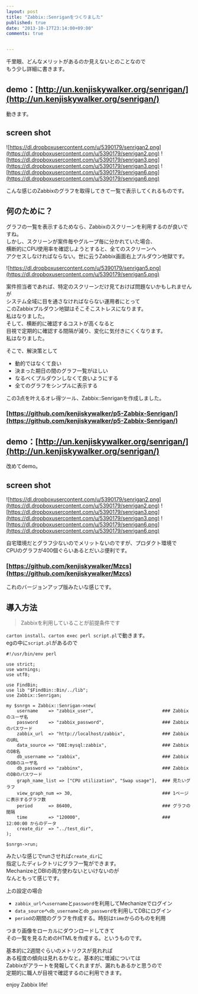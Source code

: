 ```yaml
---
layout: post
title: "Zabbix::Senriganをつくりました"
published: true
date: "2013-10-17T23:14:00+09:00"
comments: true


---
```


千里眼、どんなメリットがあるのか見えないとのことなので  
もう少し詳細に書きます。

## demo：[http://un.kenjiskywalker.org/senrigan/](http://un.kenjiskywalker.org/senrigan/)  

動きます。

## screen shot

![https://dl.dropboxusercontent.com/u/5390179/senrigan2.png](https://dl.dropboxusercontent.com/u/5390179/senrigan2.png)
![https://dl.dropboxusercontent.com/u/5390179/senrigan3.png](https://dl.dropboxusercontent.com/u/5390179/senrigan3.png)
![https://dl.dropboxusercontent.com/u/5390179/senrigan6.png](https://dl.dropboxusercontent.com/u/5390179/senrigan6.png)

こんな感じのZabbixのグラフを取得してきて一覧で表示してくれるものです。

## 何のために？

グラフの一覧を表示するためなら、Zabbixのスクリーンを利用するのが良いですね。  
しかし、スクリーンが案件毎やグループ毎に分かれていた場合、  
横断的にCPU使用率を確認しようとすると、全てのスクリーンへ  
アクセスしなければならない。世に云うZabbix画面右上プルダウン地獄です。  

![https://dl.dropboxusercontent.com/u/5390179/senrigan5.png](https://dl.dropboxusercontent.com/u/5390179/senrigan5.png)
  
案件担当者であれば、特定のスクリーンだけ見ておけば問題ないかもしれませんが  
システム全域に目を通さなければならない運用者にとって  
このZabbixプルダウン地獄はそこそこストレスになります。  
私はなりました。  
そして、横断的に確認するコストが高くなると  
目視で定期的に確認する間隔が減り、変化に気付きにくくなります。  
私はなりました。
  
そこで、解決策として

- 動的ではなくて良い
- 決まった期日の間のグラフ一覧がほしい
- なるべくプルダウンしなくて良いようにする  
- 全てのグラフをシンプルに表示する
  
この3点を叶えるオレ得ツール、Zabbix::Senriganを作成しました。

### [https://github.com/kenjiskywalker/p5-Zabbix-Senrigan/](https://github.com/kenjiskywalker/p5-Zabbix-Senrigan/)

## demo：[http://un.kenjiskywalker.org/senrigan/](http://un.kenjiskywalker.org/senrigan/)  

改めてdemo。

## screen shot

![https://dl.dropboxusercontent.com/u/5390179/senrigan2.png](https://dl.dropboxusercontent.com/u/5390179/senrigan2.png)
![https://dl.dropboxusercontent.com/u/5390179/senrigan3.png](https://dl.dropboxusercontent.com/u/5390179/senrigan3.png)
![https://dl.dropboxusercontent.com/u/5390179/senrigan6.png](https://dl.dropboxusercontent.com/u/5390179/senrigan6.png)
  
自宅環境だとグラフ少ないのでメリットないのですが、プロダクト環境で  
CPUのグラフが400個ぐらいあるとだいぶ便利です。


### [https://github.com/kenjiskywalker/Mzcs](https://github.com/kenjiskywalker/Mzcs)
  
これのバージョンアップ版みたいな感じです。  

## 導入方法

> Zabbixを利用していることが前提条件です
  
`carton install`、`carton exec perl script.pl`で動きます。  
egの中に`script.pl`があるので  
  

```
#!/usr/bin/env perl

use strict;
use warnings;
use utf8;

use FindBin;
use lib "$FindBin::Bin/../lib";
use Zabbix::Senrigan;

my $snrgn = Zabbix::Senrigan->new(
    username    => "zabbix_user",                          ### Zabbixのユーザ名
    password    => "zabbix_password",                      ### Zabbixのパスワード
    zabbix_url  => "http://localhost/zabbix",              ### ZabbixのURL
    data_source => "DBI:mysql:zabbix",                     ### ZabbixのDB名
    db_username => "zabbix",                               ### ZabbixのDBのユーザ名
    db_password => "zabbinx",                              ### ZabbixのDBのパスワード
    graph_name_list => ["CPU utilization", "Swap usage"],  ### 見たいグラフ
    view_graph_num => 30,                                  ### 1ページに表示するグラフ数
    period      => 86400,                                  ### グラフの間隔
    time        => "120000",                               ### 12:00:00 からのデータ
    create_dir  => "../test_dir",
);

$snrgn->run;
```

みたいな感じでrunさせれば`create_dir`に  
指定したディレクトリにグラフ一覧ができます。  
MechanizeとDBIの両方使わないといけないのが  
なんともって感じです。  
  
上の設定の場合

- `zabbix_url`へ`username`と`password`を利用してMechanizeでログイン
- `data_source`へ`db_username`と`db_password`を利用してDBにログイン
- `period`の期間のグラフを作成する。時刻は`time`からのものを利用

つまり画像をローカルにダウンロードしてきて  
その一覧を見るためのHTMLを作成する。というものです。  
  
基本的に2週間ぐらいのメトリクスが見れれば  
ある程度の傾向は見れるかなと。基本的に増減については  
Zabbixがアラートを発報してくれますが、漏れもあるかと思うので  
定期的に職人が目視で確認するのに利用できます。
  
enjoy Zabbix life!
